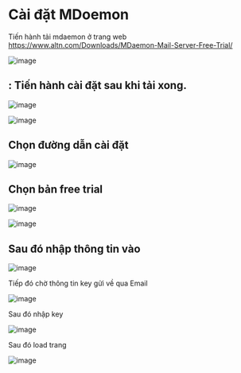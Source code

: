 # Cài đặt MDoemon
Tiến hành tải mdaemon ở trang web
https://www.altn.com/Downloads/MDaemon-Mail-Server-Free-Trial/

![image](https://user-images.githubusercontent.com/105496635/186854812-b35293c7-5858-4f2e-959b-95cab1f2cac2.png)

## : Tiến hành cài đặt sau khi tải xong.

![image](https://user-images.githubusercontent.com/95491130/185272773-8b082093-c143-489e-ac95-1cc465f2d0e1.png)

![image](https://user-images.githubusercontent.com/95491130/185272787-89f39aaf-a395-49dc-963d-5a8245535792.png)

## Chọn đường dẫn cài đặt

![image](https://user-images.githubusercontent.com/95491130/185272807-76e33770-3c8c-4739-881f-b350bdfb3055.png)

## Chọn bản free trial

![image](https://user-images.githubusercontent.com/95491130/185272827-29fd3422-d77e-4734-a114-1557447b561a.png)

![image](https://user-images.githubusercontent.com/95491130/185272845-6a319e2c-5756-491c-be4f-9da7f026a1a3.png)
## Sau đó nhập thông tin vào 

![image](https://user-images.githubusercontent.com/105496635/186855338-992991d8-7452-41dd-9999-53389a578ddd.png)

 Tiếp đó chờ thông tin key gửi về qua Email 

![image](https://user-images.githubusercontent.com/105496635/186856036-619b7bf7-69c9-462a-bbb5-7c3c0e5e8d75.png)

Sau đó nhập key

![image](https://user-images.githubusercontent.com/105496635/186856614-96b6277f-1dd3-41cc-a419-5a4dd9d0e350.png)

Sau đó load trang

![image](https://user-images.githubusercontent.com/105496635/186856782-289f934d-32e3-40a1-9c69-032ccd192d34.png)












